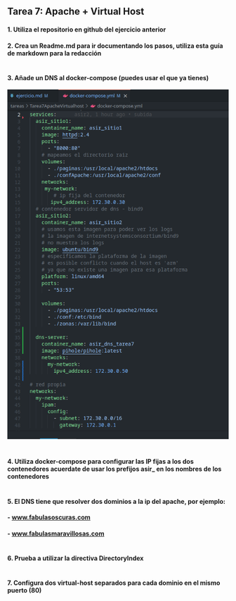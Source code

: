 
## Tarea 7: Apache + Virtual Host 

#### 1. Utiliza el repositorio en github del ejercicio anterior
#### 2. Crea un Readme.md para ir documentando los pasos, utiliza esta guía de markdown para la redacción
#
#
#### 3. Añade un DNS al docker-compose (puedes usar el que ya tienes)
![dockercompose](https://github.com/sarald22/SRI/blob/main/tareas/Tarea7ApacheVirtualhost/imagenes/dockertarea7.png)

#
#### 4. Utiliza docker-compose para configurar las IP fijas a los dos contenedores acuerdate de usar los prefijos asir_ en los nombres de los contenedores


#
#### 5. El DNS tiene que resolver dos dominios a la ip del apache, por ejemplo:
####        - www.fabulasoscuras.com
####        - www.fabulasmaravillosas.com


#
#### 6. Prueba a utilizar la directiva DirectoryIndex


#
#### 7. Configura dos virtual-host separados para cada dominio en el mismo puerto (80)

